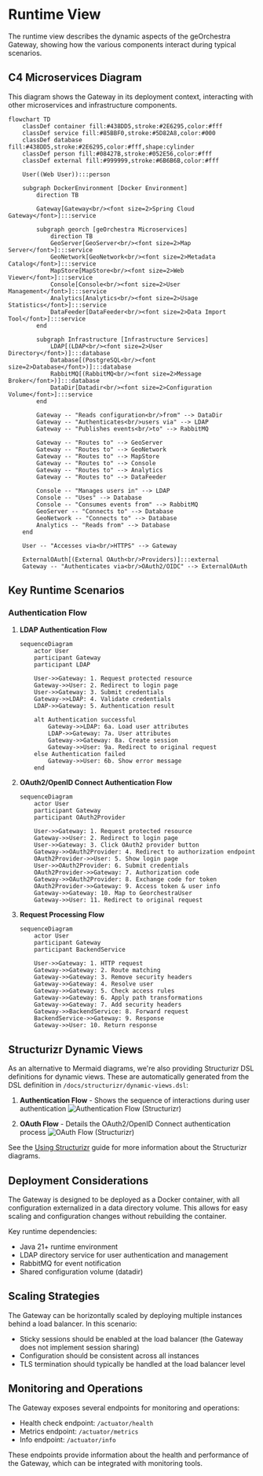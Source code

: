 # Runtime View

The runtime view describes the dynamic aspects of the geOrchestra Gateway, showing how the various components interact during typical scenarios.

## C4 Microservices Diagram

This diagram shows the Gateway in its deployment context, interacting with other microservices and infrastructure components.

```mermaid
flowchart TD
    classDef container fill:#438DD5,stroke:#2E6295,color:#fff
    classDef service fill:#85BBF0,stroke:#5D82A8,color:#000
    classDef database fill:#438DD5,stroke:#2E6295,color:#fff,shape:cylinder
    classDef person fill:#08427B,stroke:#052E56,color:#fff
    classDef external fill:#999999,stroke:#6B6B6B,color:#fff

    User((Web User)):::person

    subgraph DockerEnvironment [Docker Environment]
        direction TB

        Gateway[Gateway<br/><font size=2>Spring Cloud Gateway</font>]:::service

        subgraph georch [geOrchestra Microservices]
            direction TB
            GeoServer[GeoServer<br/><font size=2>Map Server</font>]:::service
            GeoNetwork[GeoNetwork<br/><font size=2>Metadata Catalog</font>]:::service
            MapStore[MapStore<br/><font size=2>Web Viewer</font>]:::service
            Console[Console<br/><font size=2>User Management</font>]:::service
            Analytics[Analytics<br/><font size=2>Usage Statistics</font>]:::service
            DataFeeder[DataFeeder<br/><font size=2>Data Import Tool</font>]:::service
        end

        subgraph Infrastructure [Infrastructure Services]
            LDAP[(LDAP<br/><font size=2>User Directory</font>)]:::database
            Database[(PostgreSQL<br/><font size=2>Database</font>)]:::database
            RabbitMQ[(RabbitMQ<br/><font size=2>Message Broker</font>)]:::database
            DataDir[Datadir<br/><font size=2>Configuration Volume</font>]:::service
        end

        Gateway -- "Reads configuration<br/>from" --> DataDir
        Gateway -- "Authenticates<br/>users via" --> LDAP
        Gateway -- "Publishes events<br/>to" --> RabbitMQ

        Gateway -- "Routes to" --> GeoServer
        Gateway -- "Routes to" --> GeoNetwork
        Gateway -- "Routes to" --> MapStore
        Gateway -- "Routes to" --> Console
        Gateway -- "Routes to" --> Analytics
        Gateway -- "Routes to" --> DataFeeder

        Console -- "Manages users in" --> LDAP
        Console -- "Uses" --> Database
        Console -- "Consumes events from" --> RabbitMQ
        GeoServer -- "Connects to" --> Database
        GeoNetwork -- "Connects to" --> Database
        Analytics -- "Reads from" --> Database
    end

    User -- "Accesses via<br/>HTTPS" --> Gateway

    ExternalOAuth[(External OAuth<br/>Providers)]:::external
    Gateway -- "Authenticates via<br/>OAuth2/OIDC" --> ExternalOAuth
```

## Key Runtime Scenarios

### Authentication Flow

1. **LDAP Authentication Flow**

   ```mermaid
   sequenceDiagram
       actor User
       participant Gateway
       participant LDAP

       User->>Gateway: 1. Request protected resource
       Gateway->>User: 2. Redirect to login page
       User->>Gateway: 3. Submit credentials
       Gateway->>LDAP: 4. Validate credentials
       LDAP->>Gateway: 5. Authentication result

       alt Authentication successful
           Gateway->>LDAP: 6a. Load user attributes
           LDAP->>Gateway: 7a. User attributes
           Gateway->>Gateway: 8a. Create session
           Gateway->>User: 9a. Redirect to original request
       else Authentication failed
           Gateway->>User: 6b. Show error message
       end
   ```

2. **OAuth2/OpenID Connect Authentication Flow**

   ```mermaid
   sequenceDiagram
       actor User
       participant Gateway
       participant OAuth2Provider

       User->>Gateway: 1. Request protected resource
       Gateway->>User: 2. Redirect to login page
       User->>Gateway: 3. Click OAuth2 provider button
       Gateway->>OAuth2Provider: 4. Redirect to authorization endpoint
       OAuth2Provider->>User: 5. Show login page
       User->>OAuth2Provider: 6. Submit credentials
       OAuth2Provider->>Gateway: 7. Authorization code
       Gateway->>OAuth2Provider: 8. Exchange code for token
       OAuth2Provider->>Gateway: 9. Access token & user info
       Gateway->>Gateway: 10. Map to GeorchestraUser
       Gateway->>User: 11. Redirect to original request
   ```

3. **Request Processing Flow**

   ```mermaid
   sequenceDiagram
       actor User
       participant Gateway
       participant BackendService

       User->>Gateway: 1. HTTP request
       Gateway->>Gateway: 2. Route matching
       Gateway->>Gateway: 3. Remove security headers
       Gateway->>Gateway: 4. Resolve user
       Gateway->>Gateway: 5. Check access rules
       Gateway->>Gateway: 6. Apply path transformations
       Gateway->>Gateway: 7. Add security headers
       Gateway->>BackendService: 8. Forward request
       BackendService->>Gateway: 9. Response
       Gateway->>User: 10. Return response
   ```

## Structurizr Dynamic Views

As an alternative to Mermaid diagrams, we're also providing Structurizr DSL definitions for dynamic views. These are automatically generated from the DSL definition in `/docs/structurizr/dynamic-views.dsl`:

1. **Authentication Flow** - Shows the sequence of interactions during user authentication
   ![Authentication Flow (Structurizr)](../assets/images/structurizr/structurizr-AuthenticationFlow.svg)

2. **OAuth Flow** - Details the OAuth2/OpenID Connect authentication process
   ![OAuth Flow (Structurizr)](../assets/images/structurizr/structurizr-OAuthFlow.svg)

See the [Using Structurizr](using-structurizr.md) guide for more information about the Structurizr diagrams.

## Deployment Considerations

The Gateway is designed to be deployed as a Docker container, with all configuration externalized in a data directory volume. This allows for easy scaling and configuration changes without rebuilding the container.

Key runtime dependencies:

- Java 21+ runtime environment
- LDAP directory service for user authentication and management
- RabbitMQ for event notification
- Shared configuration volume (datadir)

## Scaling Strategies

The Gateway can be horizontally scaled by deploying multiple instances behind a load balancer. In this scenario:

- Sticky sessions should be enabled at the load balancer (the Gateway does not implement session sharing)
- Configuration should be consistent across all instances
- TLS termination should typically be handled at the load balancer level

## Monitoring and Operations

The Gateway exposes several endpoints for monitoring and operations:

- Health check endpoint: `/actuator/health`
- Metrics endpoint: `/actuator/metrics`
- Info endpoint: `/actuator/info`

These endpoints provide information about the health and performance of the Gateway, which can be integrated with monitoring tools.